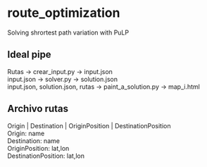# route_optimization
Solving shrortest path variation with PuLP
## Ideal pipe  
Rutas -> crear_input.py -> input.json  
input.json -> solver.py -> solution.json  
input.json, solution.json, rutas -> paint_a_solution.py -> map_i.html
## Archivo rutas  
Origin | Destination | OriginPosition | DestinationPosition  
Origin: name  
Destination: name  
OriginPosition: lat,lon  
DestinationPosition: lat,lon  

